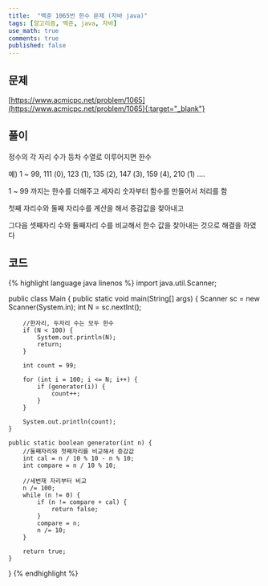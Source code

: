 ```yaml
---
title:  "백준 1065번 한수 문제 (자바 java)"
tags: [알고리즘, 백준, java, 자바]
use_math: true
comments: true
published: false
---
```


## 문제

[https://www.acmicpc.net/problem/1065](https://www.acmicpc.net/problem/1065){:target="_blank"}

## 풀이

정수의 각 자리 수가 등차 수열로 이루어지면 한수

예) 1 ~ 99, 111 (0), 123 (1), 135 (2), 147 (3), 159 (4), 210 (1) ....

1 ~ 99 까지는 한수를 더해주고 세자리 숫자부터 함수를 만들어서 처리를 함

첫째 자리수와 둘째 자리수를 계산을 해서 증감값을 찾아내고 

그다음 셋째자리 수와 둘째자리 수를 비교해서 한수 값을 찾아내는 것으로 해결을 하였다

## 코드

{% highlight language java linenos %}
import java.util.Scanner;

public class Main {
    public static void main(String[] args) {
        Scanner sc = new Scanner(System.in);
        int N = sc.nextInt();

        //한자리, 두자리 수는 모두 한수
        if (N < 100) {
            System.out.println(N);
            return;
        }

        int count = 99;

        for (int i = 100; i <= N; i++) {
            if (generator(i)) {
                count++;
            }
        }

        System.out.println(count);
    }

    public static boolean generator(int n) {
        //둘째자리와 첫째자리를 비교해서 증감값
        int cal = n / 10 % 10 - n % 10;
        int compare = n / 10 % 10;

        //세번재 자리부터 비교
        n /= 100;
        while (n != 0) {
            if (n != compare + cal) {
                return false;
            }
            compare = n;
            n /= 10;
        }

        return true;
    }
}
{% endhighlight %}
